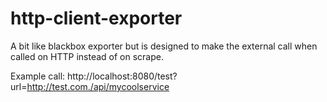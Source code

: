 # http-client-exporter

A bit like blackbox exporter but is designed to make the external call when called on HTTP instead of on scrape. 

Example call: http://localhost:8080/test?url=http://test.com./api/mycoolservice
